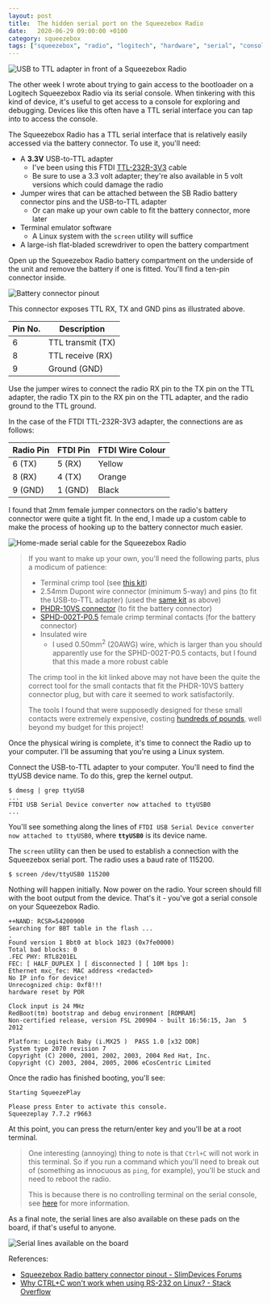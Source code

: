 ```yaml
---
layout: post
title:  The hidden serial port on the Squeezebox Radio
date:   2020-06-29 09:00:00 +0100
category: squeezebox
tags: ["squeezebox", "radio", "logitech", "hardware", "serial", "console", "ttl", "ftdi"]
---
```

![USB to TTL adapter in front of a Squeezebox Radio](/assets/posts/2020-06-29-Squeezebox-Radio-serial-console/usb_ttl_adapter.png)

The other week I wrote about trying to gain access to the bootloader on a Logitech Squeezebox Radio via its serial console.  When tinkering with this kind of device, it's useful to get access to a console for exploring and debugging.  Devices like this often have a TTL serial interface you can tap into to access the console. 

The Squeezebox Radio has a TTL serial interface that is relatively easily accessed via the battery connector.  To use it, you'll need:

- A **3.3V** USB-to-TTL adapter
  - I've been using this FTDI [TTL-232R-3V3](https://uk.farnell.com/ftdi/ttl-232r-3v3/cable-usb-to-ttl-level-serial/dp/1329311) cable
  - Be sure to use a 3.3 volt adapter; they're also available in 5 volt versions which could damage the radio
- Jumper wires that can be attached between the SB Radio battery connector pins and the USB-to-TTL adapter
  - Or can make up your own cable to fit the battery connector, more later
- Terminal emulator software
  - A Linux system with the `screen` utility will suffice
- A large-ish flat-bladed screwdriver to open the battery compartment

Open up the Squeezebox Radio battery compartment on the underside of the unit and remove the battery if one is fitted.  You'll find a ten-pin connector inside.

![Battery connector pinout](/assets/posts/2020-06-29-Squeezebox-Radio-serial-console/battery_connector_pinout.png)

This connector exposes TTL RX, TX and GND pins as illustrated above.

| Pin No. | Description |
|---------|-------------|
| 6       | TTL transmit (TX) |
| 8       | TTL receive (RX) |
| 9       | Ground (GND) |

Use the jumper wires to connect the radio RX pin to the TX pin on the TTL adapter, the radio TX pin to the RX pin on the TTL adapter, and the radio ground to the TTL ground.

In the case of the FTDI TTL-232R-3V3 adapter, the connections are as follows:

| Radio Pin | FTDI Pin | FTDI Wire Colour |
|-----------|----------|------------------|
| 6 (TX)    | 5 (RX)   | Yellow |
| 8 (RX)    | 4 (TX)   | Orange |
| 9 (GND)   | 1 (GND)  | Black |

I found that 2mm female jumper connectors on the radio's battery connector were quite a tight fit.  In the end, I made up a custom cable to make the process of hooking up to the battery connector much easier.

![Home-made serial cable for the Squeezebox Radio](/assets/posts/2020-06-29-Squeezebox-Radio-serial-console/radio_serial_cable.png)

> If you want to make up your own, you'll need the following parts, plus a modicum of patience:
> * Terminal crimp tool (see [this kit](https://www.amazon.co.uk/dp/B07QNPZDTW/))
> * 2.54mm Dupont wire connector (minimum 5-way) and pins (to fit the USB-to-TTL adapter) (used the [same kit](https://www.amazon.co.uk/dp/B07QNPZDTW/) as above)
> * [PHDR-10VS connector](https://uk.farnell.com/jst-japan-solderless-terminals/phdr-10vs/housing-crimp-receptacle-2mm-10way/dp/1830783) (to fit the battery connector)
> * [SPHD-002T-P0.5](https://uk.rs-online.com/web/p/crimp-contacts/6881385) female crimp terminal contacts (for the battery connector)
> * Insulated wire
>   - I used 0.50mm<sup>2</sup> (20AWG) wire, which is larger than you should apparently use for the SPHD-002T-P0.5 contacts, but I found that this made a more robust cable
>
> The crimp tool in the kit linked above may not have been the quite the correct tool for the small contacts that fit the PHDR-10VS battery connector plug, but with care it seemed to work satisfactorily.
>
> The tools I found that were supposedly designed for these small contacts were extremely expensive, costing [hundreds of pounds](https://uk.farnell.com/jst-japan-solderless-terminals/wc-620/tool-crimp-for-sphd-002t-p0-5/dp/2072137), well beyond my budget for this project!

Once the physical wiring is complete, it's time to connect the Radio up to your computer.  I'll be assuming that you're using a Linux system.

Connect the USB-to-TTL adapter to your computer.  You'll need to find the ttyUSB device name.  To do this, grep the kernel output.

```
$ dmesg | grep ttyUSB
...
FTDI USB Serial Device converter now attached to ttyUSB0
...
```

You'll see something along the lines of `FTDI USB Serial Device converter now attached to ttyUSB0`, where **`ttyUSB0`** is its device name.

The `screen` utility can then be used to establish a connection with the Squeezebox serial port.  The radio uses a baud rate of 115200.

```
$ screen /dev/ttyUSB0 115200
```

Nothing will happen initially.  Now power on the radio.  Your screen should fill with the boot output from the device.  That's it - you've got a serial console on your Squeezebox Radio.

```
++NAND: RCSR=54200900
Searching for BBT table in the flash ...
.
Found version 1 Bbt0 at block 1023 (0x7fe0000)
Total bad blocks: 0
.FEC PHY: RTL8201EL
FEC: [ HALF_DUPLEX ] [ disconnected ] [ 10M bps ]:
Ethernet mxc_fec: MAC address <redacted>
No IP info for device!
Unrecognized chip: 0xf8!!!
hardware reset by POR

Clock input is 24 MHz
RedBoot(tm) bootstrap and debug environment [ROMRAM]
Non-certified release, version FSL 200904 - built 16:56:15, Jan  5 2012

Platform: Logitech Baby (i.MX25 )  PASS 1.0 [x32 DDR]
System type 2070 revision 7
Copyright (C) 2000, 2001, 2002, 2003, 2004 Red Hat, Inc.
Copyright (C) 2003, 2004, 2005, 2006 eCosCentric Limited
```

Once the radio has finished booting, you'll see:

```
Starting SqueezePlay

Please press Enter to activate this console. 
Squeezeplay 7.7.2 r9663
```

At this point, you can press the return/enter key and you'll be at a root terminal.

> One interesting (annoying) thing to note is that `Ctrl+C` will not work in this terminal.  So if you run a command which you'll need to break out of (something as innocuous as `ping`, for example), you'll be stuck and need to reboot the radio.
>
> This is because there is no controlling terminal on the serial console, see [here](https://busybox.net/FAQ.html#job_control) for more information.

As a final note, the serial lines are also available on these pads on the board, if that's useful to anyone.

![Serial lines available on the board](/assets/posts/2020-06-29-Squeezebox-Radio-serial-console/serial_on_board.png)

References:
* [Squeezebox Radio battery connector pinout - SlimDevices Forums](https://forums.slimdevices.com/showthread.php?73867-Squeezebox-Radio-battery-connector-pinout)
* [Why CTRL+C won't work when using RS-232 on Linux? - Stack Overflow](https://stackoverflow.com/questions/10467687/why-ctrlc-wont-work-when-using-rs-232-on-linux)
